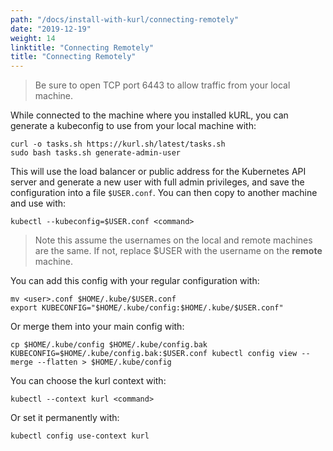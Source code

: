 ```yaml
---
path: "/docs/install-with-kurl/connecting-remotely"
date: "2019-12-19"
weight: 14
linktitle: "Connecting Remotely"
title: "Connecting Remotely"
---
```


> Be sure to open TCP port 6443 to allow traffic from your local machine.

While connected to the machine where you installed kURL, you can generate a kubeconfig to use from your local machine with:

```
curl -o tasks.sh https://kurl.sh/latest/tasks.sh
sudo bash tasks.sh generate-admin-user
```

This will use the load balancer or public address for the Kubernetes API server and generate a new user with full admin privileges, and save the configuration into a file `$USER.conf`.
You can then copy to another machine and use with:

```
kubectl --kubeconfig=$USER.conf <command>
```

> Note this assume the usernames on the local and remote machines are the same.
If not, replace $USER with the username on the **remote** machine.

You can add this config with your regular configuration with:

```
mv <user>.conf $HOME/.kube/$USER.conf
export KUBECONFIG="$HOME/.kube/config:$HOME/.kube/$USER.conf"
```

Or merge them into your main config with:

```
cp $HOME/.kube/config $HOME/.kube/config.bak
KUBECONFIG=$HOME/.kube/config.bak:$USER.conf kubectl config view --merge --flatten > $HOME/.kube/config
```

You can choose the kurl context with:

```
kubectl --context kurl <command>
```

Or set it permanently with:

```
kubectl config use-context kurl
```
